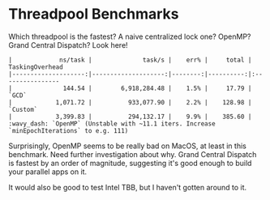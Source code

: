 # Threadpool Benchmarks
Which threadpool is the fastest? A naive centralized lock one? OpenMP? Grand Central Dispatch? Look here!
```
|             ns/task |              task/s |    err% |     total | TaskingOverhead
|--------------------:|--------------------:|--------:|----------:|:----------------
|              144.54 |        6,918,284.48 |    1.5% |     17.79 | `GCD`
|            1,071.72 |          933,077.90 |    2.2% |    128.98 | `Custom`
|            3,399.83 |          294,132.17 |    9.9% |    385.60 | :wavy_dash: `OpenMP` (Unstable with ~11.1 iters. Increase `minEpochIterations` to e.g. 111)
```

Surprisingly, OpenMP seems to be really bad on MacOS, at least in this benchmark. Need further investigation about why. Grand Central Dispatch is fastest by an order of magnitude, suggesting it's good enough to build your parallel apps on it. 

It would also be good to test Intel TBB, but I haven't gotten around to it. 



